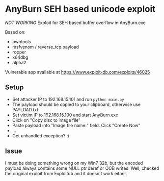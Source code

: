 # AnyBurn SEH based unicode exploit 

*NOT WORKING* Exploit for SEH based buffer overflow in AnyBurn.exe

Based on:
* pwntools
* msfvenom / reverse\_tcp payload
* ropper
* x64dbg
* alpha2

Vulnerable app available at https://www.exploit-db.com/exploits/46025

## Setup

* Set attacker IP to 192.168.15.101 and run `python main.py`
* The payload should be copied to your clipboard, otherwise use PAYLOAD.txt
* Set victim IP to 192.168.15.100 and start AnyBurn.exe
* Click on "Copy disc to image file"
* Paste payload into "Image file name:" field. Click "Create Now"
* ...
* Get unhandled exception? :(

## Issue

I must be doing something wrong on my Win7 32b, but the encoded payload always contains some NULL ptr deref or OOB writes.
Well, checked the original exploit from Exploitdb and it doesn't work either.
